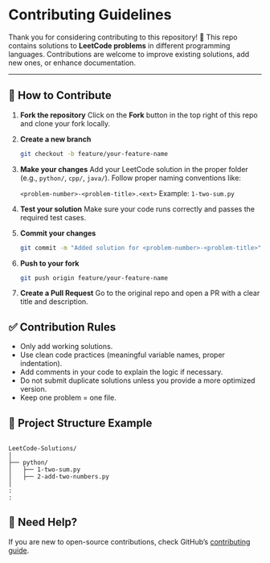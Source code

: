 # Contributing Guidelines

Thank you for considering contributing to this repository! 🚀
This repo contains solutions to **LeetCode problems** in different programming languages. Contributions are welcome to improve existing solutions, add new ones, or enhance documentation.

---

## 📌 How to Contribute

1.  **Fork the repository**
    Click on the **Fork** button in the top right of this repo and clone your fork locally.

2.  **Create a new branch**
    ```bash
    git checkout -b feature/your-feature-name
    ```

3.  **Make your changes**
    Add your LeetCode solution in the proper folder (e.g., `python/`, `cpp/`, `java/`). Follow proper naming conventions like:

    `<problem-number>-<problem-title>.<ext>`
    Example: `1-two-sum.py`

4.  **Test your solution**
    Make sure your code runs correctly and passes the required test cases.

5.  **Commit your changes**
    ```bash
    git commit -m "Added solution for <problem-number>-<problem-title>"
    ```

6.  **Push to your fork**
    ```bash
    git push origin feature/your-feature-name
    ```

7.  **Create a Pull Request**
    Go to the original repo and open a PR with a clear title and description.

## ✅ Contribution Rules

* Only add working solutions.
* Use clean code practices (meaningful variable names, proper indentation).
* Add comments in your code to explain the logic if necessary.
* Do not submit duplicate solutions unless you provide a more optimized version.
* Keep one problem = one file.

## 📂 Project Structure Example

```

LeetCode-Solutions/
│
├── python/
│   ├── 1-two-sum.py
│   ├── 2-add-two-numbers.py
│
:
:

```

## 🙌 Need Help?

If you are new to open-source contributions, check GitHub’s [contributing guide](https://docs.github.com/en/get-started/on-your-own-project/creating-a-contributing-guidelines).
